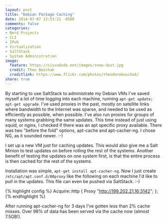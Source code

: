 ```yaml
---
layout: post
title: "Debian Package Caching"
date: 2014-07-07 12:53:21 -0500
comments: false
categories: 
- Nerd Projects
- CLI
- IPv6
- Virtualization
- SaltStack
- System Administration
image:
  feature: https://ciscodude.net/images/snow-dust.jpg
  credit: Theo Baschak
  creditlink: https://www.flickr.com/photos/theodorebaschak/
share: true
---
```

By starting to use SaltStack to administrate my Debian VMs I've saved myself a lot of time logging into each machine, running `apt-get update; apt-get upgrade`. I've used proxies in the past, mostly on satellite links where bandwidth to the Internet was sparse, and needed to be used as efficiently as possible, when possible. I've also run proxies for groups of many systems grabbing the same updates. This time instead of just using squid, or nginx, I checked if there was an apt specific proxy available. There was two "before the fold" options, apt-cache and apt-cacher-ng. I chose NG, as it sounded newer. :-)

I set up a new VM just for caching updates. This would also give me a Salt Minion to test updates on before rolling the rest of the systems. Another benefit of testing the updates on one system first, is that the entire process is then cached for the rest of the systems.

Installation was simple, `apt-get install apt-cacher-ng`. Now I just create `/etc/apt/apt.conf.d/00proxy` like the following on each machine I'd like to pull in the updates. This file can even be pushed via SaltStack. :-)

{% highlight config %}
Acquire::http { Proxy "http://199.202.21.16:3142"; };
{% endhighlight %}

After running apt-cacher-ng for 3 days I've gotten less than 2% cache misses. Over 98% of data has been served via the cache now (almost 7.5GB!).
